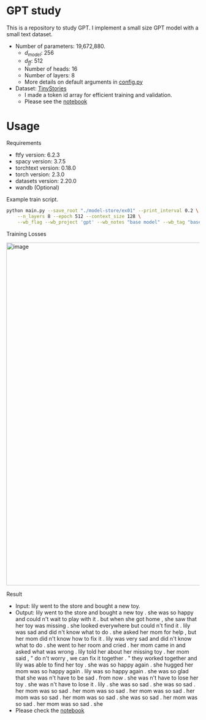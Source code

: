 GPT study
==

This is a repository to study GPT.  I implement a small size GPT model with a small text dataset.
- Number of parameters: 19,672,880.
  - $d_{model}$: 256
  - $d_{ff}$: 512
  - Number of heads: 16
  - Number of layers: 8
  - More details on default arguments in [config.py](./config.py)
- Dataset: [TinyStories](https://huggingface.co/datasets/roneneldan/TinyStories)
  - I made a token id array for efficient training and validation.
  - Please see the [notebook](./DataPreprocessing.ipynb)

# Usage
Requirements
- ftfy version: 6.2.3
- spacy version: 3.7.5
- torchtext version: 0.18.0
- torch version: 2.3.0
- datasets version: 2.20.0
- wandb (Optional)

Example train script.
```bash
python main.py --save_root "./model-store/ex01" --print_interval 0.2 \
    --n_layers 8 --epoch 512 --context_size 128 \
    --wb_flag --wb_project 'gpt' --wb_notes "base model" --wb_tag "base"
```

Training Losses

<img width="893" alt="image" src="https://github.com/user-attachments/assets/087a4ea9-2ec9-4d5f-9d47-0c1c45397ee0">

Result 
* Input: lily went to the store and bought a new toy.
* Output: lily went to the store and bought a new toy . she was so happy and could n't wait to play with it . but when she got home , she saw that her toy was missing . she looked everywhere but could n't find it . lily was sad and did n't know what to do . she asked her mom for help , but her mom did n't know how to fix it . lily was very sad and did n't know what to do . she went to her room and cried . her mom came in and asked what was wrong . lily told her about her missing toy . her mom said , " do n't worry , we can fix it together . " they worked together and lily was able to find her toy . she was so happy again . she hugged her mom was so happy again . lily was so happy again . she was so glad that she was n't have to be sad . from now . she was n't have to lose her toy . she was n't have to lose it . lily . she was so sad . she was so sad . her mom was so sad . her mom was so sad . her mom was so sad . her mom was so sad . her mom was so sad . she was so sad . her mom was so sad . her mom was so sad . she
* Please check the [notebook](./TextGeneration.ipynb)
